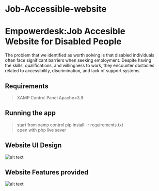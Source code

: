 # Job-Accessible-website

# Empowerdesk:Job Accesible Website for Disabled People

The problem that we identified as worth solving is that  disabled individuals often face significant barriers when seeking employment. Despite having the skills, qualifications, and willingness to work, they encounter obstacles related to accessibility, discrimination, and lack of support systems. 

## Requirements
>XAMP Control Panel
>Apache=3.9

##  Running the app
> start from xamp control
> pip install -r requirements.txt <br>
> open with php live sever

## Website UI Design 
![alt text](https://github.com/swati323ch/Job-Accessible-website/blob/main/Screenshot%202024-05-10%20234222.png?raw=true)

## Website Features provided
![alt text](https://github.com/swati323ch/Job-Accessible-website/blob/main/Screenshot%202024-05-10%20235520.png?raw=true)
